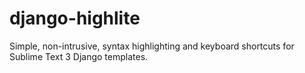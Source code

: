 # django-highlite
Simple, non-intrusive, syntax highlighting and keyboard shortcuts for Sublime Text 3 Django templates.

